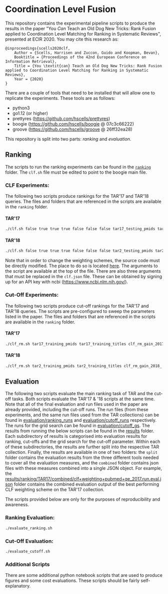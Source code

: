 # Coordination Level Fusion

This repository contains the experimental pipeline scripts to produce the results in the paper "You _Can_ Teach an Old Dog New Tricks: Rank Fusion applied to Coordination Level Matching for Ranking in Systematic Reviews", presented at ECIR 2020. You may cite this research as:

```text
@inproceedings{scells2020clf,
	Author = {Scells, Harrisen and Zuccon, Guido and Koopman, Bevan},
	Booktitle = {Proceedings of the 42nd European Conference on Information Retrieval},
	Title = {You \textit{can} Teach an Old Dog New Tricks: Rank Fusion applied to Coordination Level Matching for Ranking in Systematic Reviews},
	Year = {2020}
}
```

There are a couple of tools that need to be installed that will allow one to replicate the experiments. These tools are as follows:
 
 - python3
 - go1.12 (or higher) 
 - prettyres (https://github.com/hscells/prettyres)
 - boogie (https://github.com/hscells/boogie @ 07c3c66222)
 - groove (https://github.com/hscells/groove @ 26ff32ea28)
 
This repository is split into two parts: *ranking* and *evaluation*.

## Ranking

The scripts to run the ranking experiments can be found in the [`ranking`](ranking) folder. The `clf.sh` file must be edited to point to the boogie main file.

### CLF Experiments:

The following two scripts produce rankings for the TAR'17 and TAR'18 queries. The files and folders that are referenced in the scripts are available in the `ranking` folder.
 
#### TAR'17 
 
```bash
./clf.sh false true true true false false false tar17_testing_pmids tar17_testing_titles 1 tar17_testing_topics tar17_clf_testing.run
```

#### TAR'18

```bash
./clf.sh false true true true false false false tar2_testing_pmids tar2_testing_titles 1 tar2_testing_topics tar18_clf_testing.run
```

Note that in order to change the weighting schemes, the source code must be directly modified. The place to do so is located [here](https://github.com/hscells/groove/blob/26ff32ea28ef26b9e119b324fb8b981438c17a98/rank/clf.go#L100). The arguments to the script are available at the top of the file. There are also three arguments that must be replaced in the `clf.json` file. These can be obtained by signing up for an API key with ncbi (https://www.ncbi.nlm.nih.gov/).

### Cut-Off Experiments:

The following two scripts produce cut-off rankings for the TAR'17 and TAR'18 queries. The scripts are pre-configured to sweep the parameters listed in the paper. The files and folders that are referenced in the scripts are available in the `ranking` folder.

#### TAR'17

```bash
./clf_rm.sh tar17_training_pmids tar17_training_titles clf_rm_gain_2017_ tar17_training_topics 
```

#### TAR'18

```bash
./clf_rm.sh tar2_training_pmids tar2_training_titles clf_rm_gain_2018_ tar2_training_topics
```

## Evaluation

The following two scripts evaluate the main ranking task of TAR and the cut-off tasks. Both scripts evaluate the TAR'17 & '18 scripts at the same time. Note that all of the final evaluation and run files used in the paper are already provided, including the cut-off runs. The run files (from these experiments, and the same run files used from the TAR collections) can be found in [evaluation/ranking_runs](evaluation/ranking_runs) and [evaluation/cutoff_runs](evaluation/cutoff_runs) respectively. The runs for the grid search can be found in [evaluation/cutoff_gs](evaluation/cutoff_gs). The results from running the below scripts can be found in the [results](results) folder. Each subdirectory of results is categorised into evaluation results for ranking, cut-offs and the grid search for the cut-off parameter. Within each of these subdirectories, the results are further split into the respective TAR collection. Finally, the results are available in one of two folders: the `split` folder contains the evaluation results from the three different tools needed to cover all the evaluation measures, and the `combined` folder contains json files with these measures combined into a single JSON object. For example, the [results/ranking/TAR17/combined/clf+weighting+pubmed+qe_2017.run.eval.json](results/ranking/TAR17/combined/clf+weighting+pubmed+qe_2017.run.eval.json) folder contains the combined evaluation output of the best performing CLF weighting scheme on the TAR'17 collection.


The scripts provided below are only for the purposes of reproducibility and awareness.

### Ranking Evaluation:

```bash
./evaluate_ranking.sh
```

### Cut-Off Evaluation:

```bash
./evaluate_cutoff.sh
```

### Additional Scripts

There are some additional python notebook scripts that are used to produce figures and some cost evaluations. These scripts should be fairly self-explanatory.